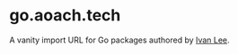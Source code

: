 # go.aoach.tech

A vanity import URL for Go packages authored by [Ivan Lee](https://github.com/ivanklee86).
